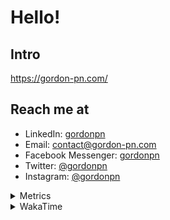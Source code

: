 # Hello!

## Intro

<https://gordon-pn.com/>

## Reach me at

- LinkedIn: [gordonpn](https://www.linkedin.com/in/gordonpn/)
- Email: [contact@gordon-pn.com](mailto:contact@gordon-pn.com)
- Facebook Messenger: [gordonpn](https://www.messenger.com/t/Gordonpn)
- Twitter: [@gordonpn](https://twitter.com/Gordonpn)
- Instagram: [@gordonpn](https://www.instagram.com/gordonpn/)

<details>
  <summary>Metrics</summary>

  <img align="center" src="https://github.com/gordonpn/gordonpn/blob/master/github-metrics.svg" alt="GitHub Metrics">

</details>

<details>
  <summary>WakaTime</summary>

  <!--START_SECTION:waka-->
📊 **This Week I Spent My Time On** 

```text
💬 Programming Languages: 
Java                     8 hrs 30 mins       ████████████████░░░░░░░░░   63.93 % 
XML                      1 hr 9 mins         ██░░░░░░░░░░░░░░░░░░░░░░░   08.70 % 
JSON                     55 mins             ██░░░░░░░░░░░░░░░░░░░░░░░   06.97 % 
Other                    54 mins             ██░░░░░░░░░░░░░░░░░░░░░░░   06.76 % 
Makefile                 39 mins             █░░░░░░░░░░░░░░░░░░░░░░░░   04.97 % 

🔥 Editors: 
IntelliJ IDEA            11 hrs 56 mins      ██████████████████████░░░   89.71 % 
VS Code                  1 hr 22 mins        ███░░░░░░░░░░░░░░░░░░░░░░   10.29 % 
```


 Last Updated on 11/02/2025 16:27:50 UTC
<!--END_SECTION:waka-->
</details>
